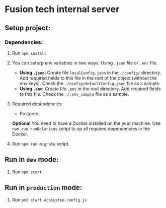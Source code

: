 # Fusion tech internal server

## Setup project:
### Dependencies:
1. Run `npm install`
2. You can seturp env variables in two ways. Using `.json` file or `.env` file.
    - **Using `.json`:** Create file `localConfig.json` in the `./config/` directory. Add required fields to this file in the root of the object (without the env keys). Check the `./config/defaultConfig.json` file as a sample.
    - **Using `.env`:** Create file `.env` in the root directory. Add required fields to this file. Check the `./.env_sample` file as a sample.
3. Required dependencies:
    - Postgres

    **Optional** You need to have a Docker installed on the your machine. Use `npm run runRelations` script to up all required dependencies in the Docker.
4. Run `npm run migrate` script.

## Run in `dev` mode:
1. Run `npm start`

## Run in `production` mode:
1. Run `pm2 start ecosystem.config.js`